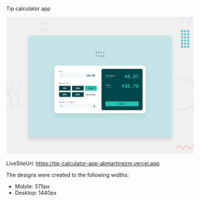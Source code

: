 Tip calculator app

![Design preview for the Tip calculator app coding challenge](./design/desktop-preview.jpg)


LiveSiteUrl: https://tip-calculator-app-abmartinezm.vercel.app


The designs were created to the following widths:

- Mobile: 375px
- Desktop: 1440px
